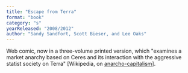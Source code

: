 ```yaml
---
title: "Escape from Terra"
format: "book"
category: "s"
yearReleased: "2008/2012"
author: "Sandy Sandfort, Scott Bieser, and Lee Oaks"
---
```

 Web comic, now in a three-volume printed version, which "examines a market  anarchy based on Ceres and its interaction with the aggressive statist society  on Terra" [Wikipedia, on <a href="https://en.wikipedia.org/wiki/Anarcho-capitalism">anarcho-capitalism</a>].